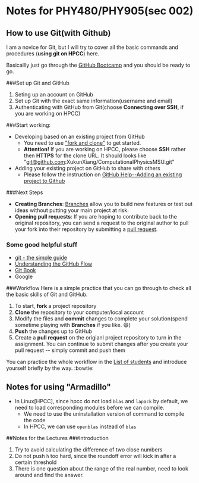 # Notes for PHY480/PHY905(sec 002)

## How to use Git(with Github)
I am a novice for Git, but I will try to cover all the basic commands and procedures (**using git on HPCC**) here.

Basicallly just go through the [GitHub Bootcamp](https://help.github.com/categories/bootcamp/) and you should be ready to go.

###Set up Git and GitHub
1. Seting up an account on GitHub
1. Set up Git with the exact same information(username and email)
1. Authenticating with GitHub from Git(choose **Connecting over SSH**, if you are working on HPCC)

###Start working:
* Developing based on an existing project from GitHub
	* You need to use ["fork and clone"](https://help.github.com/articles/fork-a-repo/) to get started.
	* **Attention!** If you are working on HPCC, please choose **SSH** rather then **HTTPS** for the clone URL. It should looks like "git@github.com:XukunXiang/ComputationalPhysicsMSU.git"
* Adding your existing project on GitHub to share with others
	* Please follow the instruction on [GitHub Help--Adding an existing project to Github](https://help.github.com/articles/adding-an-existing-project-to-github-using-the-command-line)

###Next Steps
- **Creating Branches**: [Branches](https://git-scm.com/book/en/v2/Git-Branching-Branches-in-a-Nutshell) allow you to build new features or test out ideas without putting your main project at risk.
- **Opening pull requests**: If you are hoping to contribute back to the original repository, you can send a request to the original author to pull your fork into their repository by submitting a [pull request](https://help.github.com/articles/using-pull-requests/).

### Some good helpful stuff
- [git - the simple guide](http://rogerdudler.github.io/git-guide/)
- [Understanding the GitHub Flow](https://guides.github.com/introduction/flow/)
- [Git Book](http://git-scm.com/book/en/v2)
- Google

###Workflow
Here is a simple practice that you can go through to check all the basic skills of Git and GitHub.

1. To start, **fork** a project repository
1. **Clone** the repository to your computer/local account
1. Modify the files and **commit** changes to complete your solution(spend sometime playing with __Branches__ if you like. :smile:)
1. **Push** the changes up to GitHub
1. Create a **pull request** on the origianl project repository to turn in the assignment. You can continue to submit changes after you create your pull request -- simply commit and push them
 
You can practice the whole workflow in the [List of students](https://github.com/XukunXiang/Students_SS2016) and introduce yourself briefly by the way. :bowtie:

## Notes for using "Armadillo"
- In Linux[HPCC], since hpcc do not load `blas` and `lapack` by default, we need to load corresponding modules before we can compile. 
	- We need to use the uninstallation version of command to compile the code
	- In HPCC, we can use `openblas` instead of `blas`

##Notes for the Lectures
###Introduction

1. Try to avoid calculating the difference of two close numbers
1. Do not push `h` too hard, since the roundoff error will kick in after a certain threshold
1. There is one question about the range of the real number, need to look around and find the answer.


